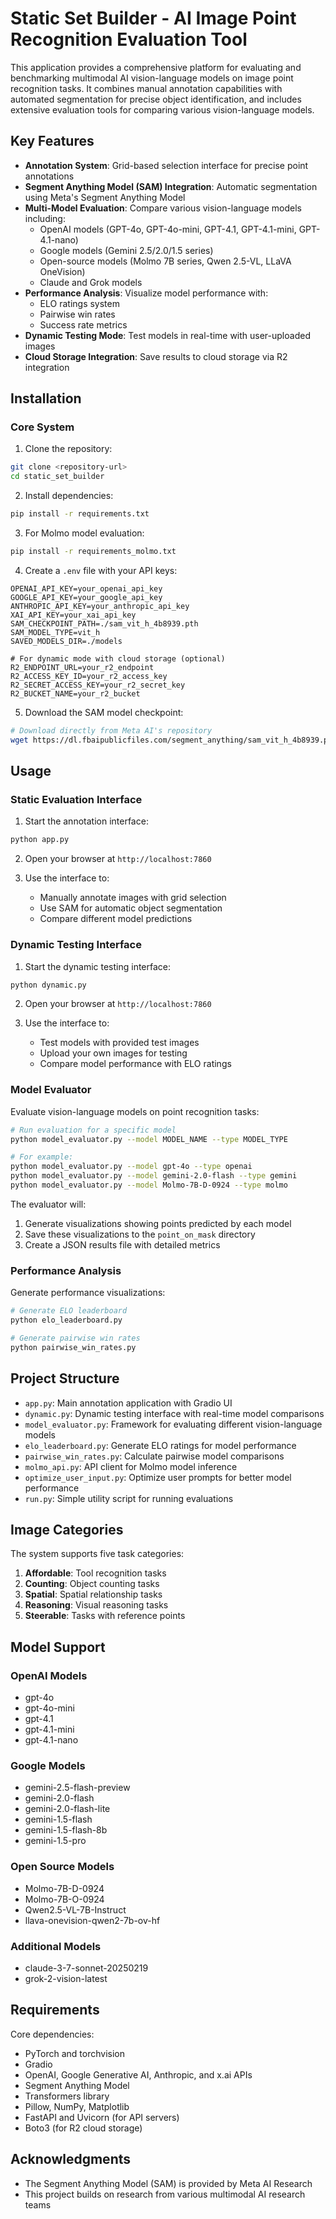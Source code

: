 # Static Set Builder - AI Image Point Recognition Evaluation Tool

This application provides a comprehensive platform for evaluating and benchmarking multimodal AI vision-language models on image point recognition tasks. It combines manual annotation capabilities with automated segmentation for precise object identification, and includes extensive evaluation tools for comparing various vision-language models.

## Key Features

- **Annotation System**: Grid-based selection interface for precise point annotations
- **Segment Anything Model (SAM) Integration**: Automatic segmentation using Meta's Segment Anything Model
- **Multi-Model Evaluation**: Compare various vision-language models including:
  - OpenAI models (GPT-4o, GPT-4o-mini, GPT-4.1, GPT-4.1-mini, GPT-4.1-nano)
  - Google models (Gemini 2.5/2.0/1.5 series)
  - Open-source models (Molmo 7B series, Qwen 2.5-VL, LLaVA OneVision)
  - Claude and Grok models
- **Performance Analysis**: Visualize model performance with:
  - ELO ratings system
  - Pairwise win rates
  - Success rate metrics
- **Dynamic Testing Mode**: Test models in real-time with user-uploaded images
- **Cloud Storage Integration**: Save results to cloud storage via R2 integration

## Installation

### Core System

1. Clone the repository:
```bash 
git clone <repository-url>
cd static_set_builder
```

2. Install dependencies:
```bash
pip install -r requirements.txt
```

3. For Molmo model evaluation:
```bash
pip install -r requirements_molmo.txt
```

4. Create a `.env` file with your API keys:
```
OPENAI_API_KEY=your_openai_api_key
GOOGLE_API_KEY=your_google_api_key
ANTHROPIC_API_KEY=your_anthropic_api_key
XAI_API_KEY=your_xai_api_key
SAM_CHECKPOINT_PATH=./sam_vit_h_4b8939.pth
SAM_MODEL_TYPE=vit_h
SAVED_MODELS_DIR=./models

# For dynamic mode with cloud storage (optional)
R2_ENDPOINT_URL=your_r2_endpoint
R2_ACCESS_KEY_ID=your_r2_access_key
R2_SECRET_ACCESS_KEY=your_r2_secret_key
R2_BUCKET_NAME=your_r2_bucket
```

5. Download the SAM model checkpoint:
```bash
# Download directly from Meta AI's repository
wget https://dl.fbaipublicfiles.com/segment_anything/sam_vit_h_4b8939.pth
```

## Usage

### Static Evaluation Interface

1. Start the annotation interface:
```bash
python app.py
```

2. Open your browser at `http://localhost:7860`

3. Use the interface to:
   - Manually annotate images with grid selection
   - Use SAM for automatic object segmentation
   - Compare different model predictions

### Dynamic Testing Interface

1. Start the dynamic testing interface:
```bash
python dynamic.py
```

2. Open your browser at `http://localhost:7860`

3. Use the interface to:
   - Test models with provided test images
   - Upload your own images for testing
   - Compare model performance with ELO ratings

### Model Evaluator

Evaluate vision-language models on point recognition tasks:

```bash
# Run evaluation for a specific model
python model_evaluator.py --model MODEL_NAME --type MODEL_TYPE

# For example:
python model_evaluator.py --model gpt-4o --type openai
python model_evaluator.py --model gemini-2.0-flash --type gemini
python model_evaluator.py --model Molmo-7B-D-0924 --type molmo
```

The evaluator will:
1. Generate visualizations showing points predicted by each model
2. Save these visualizations to the `point_on_mask` directory
3. Create a JSON results file with detailed metrics

### Performance Analysis

Generate performance visualizations:

```bash
# Generate ELO leaderboard
python elo_leaderboard.py

# Generate pairwise win rates
python pairwise_win_rates.py
```

## Project Structure

- `app.py`: Main annotation application with Gradio UI
- `dynamic.py`: Dynamic testing interface with real-time model comparisons
- `model_evaluator.py`: Framework for evaluating different vision-language models
- `elo_leaderboard.py`: Generate ELO ratings for model performance
- `pairwise_win_rates.py`: Calculate pairwise model comparisons
- `molmo_api.py`: API client for Molmo model inference
- `optimize_user_input.py`: Optimize user prompts for better model performance
- `run.py`: Simple utility script for running evaluations

## Image Categories

The system supports five task categories:
1. **Affordable**: Tool recognition tasks
2. **Counting**: Object counting tasks
3. **Spatial**: Spatial relationship tasks
4. **Reasoning**: Visual reasoning tasks
5. **Steerable**: Tasks with reference points

## Model Support

### OpenAI Models
- gpt-4o
- gpt-4o-mini
- gpt-4.1
- gpt-4.1-mini
- gpt-4.1-nano

### Google Models
- gemini-2.5-flash-preview
- gemini-2.0-flash
- gemini-2.0-flash-lite
- gemini-1.5-flash
- gemini-1.5-flash-8b
- gemini-1.5-pro

### Open Source Models
- Molmo-7B-D-0924
- Molmo-7B-O-0924
- Qwen2.5-VL-7B-Instruct
- llava-onevision-qwen2-7b-ov-hf

### Additional Models
- claude-3-7-sonnet-20250219
- grok-2-vision-latest

## Requirements

Core dependencies:
- PyTorch and torchvision
- Gradio
- OpenAI, Google Generative AI, Anthropic, and x.ai APIs
- Segment Anything Model
- Transformers library
- Pillow, NumPy, Matplotlib
- FastAPI and Uvicorn (for API servers)
- Boto3 (for R2 cloud storage)

## Acknowledgments

- The Segment Anything Model (SAM) is provided by Meta AI Research
- This project builds on research from various multimodal AI research teams
